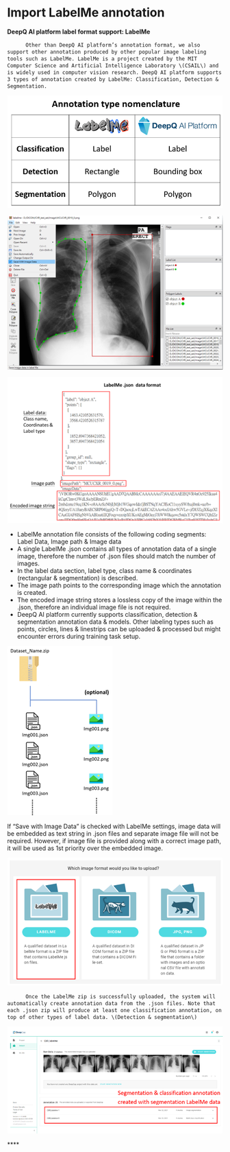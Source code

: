 # Import LabelMe annotation

**DeepQ AI platform label format support: LabelMe**

```
      Other than DeepQ AI platform’s annotation format, we also support other annotation produced by other popular image labeling tools such as LabelMe. LabelMe is a project created by the MIT Computer Science and Artificial Intelligence Laboratory \(CSAIL\) and is widely used in computer vision research. DeepQ AI platform supports 3 types of annotation created by LabelMe: Classification, Detection & Segmentation.
```

![Annotation type nomenclatures](<../.gitbook/assets/image (125).png>)

![](<../.gitbook/assets/image (168).png>)

![](<../.gitbook/assets/image (167).png>)

* LabelMe annotation file consists of the following coding segments: Label Data, Image path & Image data
* A single LabelMe .json contains all types of annotation data of a single image, therefore the number of .json files should match the number of images.
* In the label data section, label type, class name & coordinates (rectangular & segmentation) is described.
* The image path points to the corresponding image which the annotation is created.
* The encoded image string stores a lossless copy of the image within the .json, therefore an individual image file is not required.
* DeepQ AI platform currently supports classification, detection & segmentation annotation data & models. Other labeling types such as points, circles, lines & linestrips can be uploaded & processed but might encounter errors during training task setup.

![](<../.gitbook/assets/image (128).png>)

If “Save with Image Data” is checked with LabelMe settings, image data will be embedded as text string in .json files and separate image file will not be required. However, if image file is provided along with a correct image path, it will be used as 1st priority over the embedded image.

![](<../.gitbook/assets/image (165).png>)

```
      Once the LabelMe zip is successfully uploaded, the system will automatically create annotation data from the .json files. Note that each .json zip will produce at least one classification annotation, on top of other types of label data. \(Detection & segmentation\)
```

![](<../.gitbook/assets/image (166).png>)

\*\*\*\*
